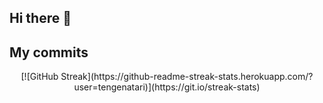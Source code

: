 ## Hi there 👋



## My commits
<div align="center">
[![GitHub Streak](https://github-readme-streak-stats.herokuapp.com/?user=tengenatari)](https://git.io/streak-stats)
</div>
<!--
**tengenatari/tengenatari** is a ✨ _special_ ✨ repository because its `README.md` (this file) appears on your GitHub profile.

Here are some ideas to get you started:

- 🔭 I’m currently working on ...
- 🌱 I’m currently learning ...
- 👯 I’m looking to collaborate on ...
- 🤔 I’m looking for help with ...
- 💬 Ask me about ...
- 📫 How to reach me: ...
- 😄 Pronouns: ...
- ⚡ Fun fact: ...
-->

